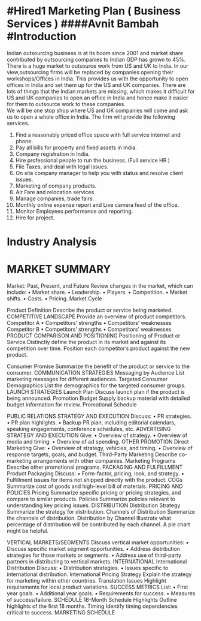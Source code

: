 #Hired1 Marketing Plan ( Business Services ) 
####Avnit Bambah
#Introduction 
=============
Indian outsourcing business is at its boom since 2001 and market share contributed by outsourcing companies to Indian GDP has grown to 45%. 
There is a huge market to outsource work from US and UK to India. 
In our view,outsourcing firms will be replaced by companies opening their workshops/Offices in India. 
This provides us with the opportunity to open offices in India and set them up for the US and UK companies.
There are lots of things that the Indian markets are missing, which makes it difficult for US and UK companies to open an office in India and hence make it easier for them to outsource work to these companies.  
We will be one stop shop where US and UK companies will come and ask us to open a whole office in India. 
The firm will provide the following services. 

1.	Find a reasonably priced office space with full service internet and phone. 
2.	Pay all bills for property and fixed assets in India. 
2.	Company registration in India. 
3.	Hire professional people to run the business. (Full service HR )
4.	File Taxes, and deal with legal issues. 
5.	On site company manager to help you with status and resolve client issues. 
6.	Marketing of company products. 
7.	Air Fare and relocation services
8.	Manage companies, trade fairs. 
9.	Monthly online expense report and Live camera feed of the office.
10.	Monitor Employees performance and reporting.
11.	Hire for project. 

Industry Analysis 
==================
MARKET SUMMARY
==============
Market: Past, Present, and Future
Review changes in the market, which can include:
•	Market share.
•	Leadership.
•	Players.
•	Competition.
•	Market shifts.
•	Costs.
•	Pricing.
Market Cycle
 
Product Definition
Describe the product or service being marketed.
COMPETITIVE LANDSCAPE
Provide an overview of product competitors.
Competitor A
•	Competitors’ strengths
•	Competitors’ weaknesses
Competitor B
•	Competitors’ strengths
•	Competitors’ weaknesses
PRODUCT COMPARISON AND POSITIONING
Positioning of Product or Service
Distinctly define the product in its market and against its competition over time.
Position each competitor’s product against the new product.
 
Consumer Promise
Summarize the benefit of the product or service to the consumer.
COMMUNICATION STRATEGIES
Messaging by Audience
List marketing messages for different audiences.
Targeted Consumer Demographics
List the demographics for the targeted consumer groups.
LAUNCH STRATEGIES
Launch Plan
Discuss launch plan if the product is being announced.
Promotion Budget
Supply backup material with detailed budget information for review.
Promotional Schedule
 
PUBLIC RELATIONS STRATEGY AND EXECUTION
Discuss:
•	PR strategies.
•	PR plan highlights.
•	Backup PR plan, including editorial calendars, speaking engagements, conference schedules, etc.
ADVERTISING STRATEGY AND EXECUTION
Give:
•	Overview of strategy.
•	Overview of media and timing.
•	Overview of ad spending.
OTHER PROMOTION
Direct Marketing
Give:
•	Overview of strategy, vehicles, and timing.
•	Overview of response targets, goals, and budget.
Third-Party Marketing
Describe co-marketing arrangements with other companies.
Marketing Programs
Describe other promotional programs.
PACKAGING AND FULFILLMENT
Product Packaging
Discuss:
•	Form-factor, pricing, look, and strategy.
•	Fulfillment issues for items not shipped directly with the product.
COGs
Summarize cost of goods and high-level bill of materials.
PRICING AND POLICIES
Pricing
Summarize specific pricing or pricing strategies, and compare to similar products.
Policies
Summarize policies relevant to understanding key pricing issues.
DISTRIBUTION
Distribution Strategy
Summarize the strategy for distribution.
Channels of Distribution
Summarize the channels of distribution.
Distribution by Channel
Illustrate what percentage of distribution will be contributed by each channel. A pie chart might be helpful.
 
VERTICAL MARKETS/SEGMENTS
Discuss vertical market opportunities:
•	Discuss specific market segment opportunities.
•	Address distribution strategies for those markets or segments.
•	Address use of third-party partners in distributing to vertical markets.
INTERNATIONAL
International Distribution
Discuss:
•	Distribution strategies.
•	Issues specific to international distribution.
International Pricing Strategy
Explain the strategy for marketing within other countries.
Translation Issues
Highlight requirements for local product variations.
SUCCESS METRICS
List:
•	First year goals.
•	Additional year goals.
•	Requirements for success.
•	Measures of success/failure.
SCHEDULE
18-Month Schedule Highlights
Outline highlights of the first 18 months.
Timing
Identify timing dependencies critical to success.
MARKETING SCHEDULE
 
